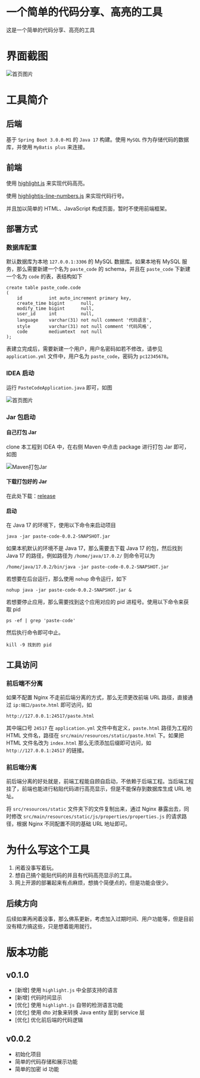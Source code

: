 # 一个简单的代码分享、高亮的工具

这是一个简单的代码分享、高亮的工具

# 界面截图

![首页图片](folder/imgs/homepage.png)

# 工具简介

## 后端
基于 `Spring Boot 3.0.0-M1` 的 `Java 17` 构建。使用 `MySQL` 作为存储代码的数据库，并使用 `MyBatis plus` 来连接。

## 前端
使用 [highlight.js](https://github.com/highlightjs/highlight.js) 来实现代码高亮。

使用 [highlightjs-line-numbers.js](https://github.com/wcoder/highlightjs-line-numbers.js) 来实现代码行号。

并且加以简单的 HTML、JavaScript 构成页面，暂时不使用前端框架。

## 部署方式

### 数据库配置

默认数据库为本地 `127.0.0.1:3306` 的 MySQL 数据库。如果本地有 MySQL 服务，那么需要新建一个名为 `paste_code` 的 schema，并且在 `paste_code` 下新建一个名为 `code` 的表，表结构如下

```mysql
create table paste_code.code
(
    id          int auto_increment primary key,
    create_time bigint      null,
    modify_time bigint      null,
    user_id     int         null,
    language    varchar(31) not null comment '代码语言',
    style       varchar(31) not null comment '代码风格',
    code        mediumtext  not null
);
```

表建立完成后，需要新建一个用户，用户名密码如若不修改，请参见 `application.yml` 文件中，用户名为 `paste_code`，密码为 `pc12345678`。

### IDEA 启动

运行 `PasteCodeApplication.java` 即可，如图

![首页图片](folder/imgs/idea-run.png)


### Jar 包启动

#### 自己打包 Jar

clone 本工程到 IDEA 中，在右侧 Maven 中点击 package 进行打包 Jar 即可，如图

![Maven打包Jar](folder/imgs/maven-package.png)

#### 下载打包好的 Jar

在此处下载：[release](https://github.com/sleepybear1113/paste-code/releases)

#### 启动

在 Java 17 的环境下，使用以下命令来启动项目

```shell
java -jar paste-code-0.0.2-SNAPSHOT.jar
```

如果本机默认的环境不是 Java 17，那么需要去下载 Java 17 的包，然后找到 Java 17 的路径，例如路径为 `/home/java/17.0.2/` 则命令可以为
```shell
/home/java/17.0.2/bin/java -jar paste-code-0.0.2-SNAPSHOT.jar
```

若想要在后台运行，那么使用 `nohup` 命令运行，如下
```shell
nohup java -jar paste-code-0.0.2-SNAPSHOT.jar &
```

若想要停止应用，那么需要找到这个应用对应的 pid 进程号。使用以下命令来获取 pid
```shell
ps -ef | grep 'paste-code'
```
然后执行命令即可中止。
```shell
kill -9 找到的 pid
```

## 工具访问

### 前后端不分离

如果不配置 Nginx 不走前后端分离的方式，那么无须更改前端 URL 路径，直接通过 `ip:端口/paste.html` 即可访问，如
```http request
http://127.0.0.1:24517/paste.html
```

其中端口号 `24517` 在 `application.yml` 文件中有定义，`paste.html` 路径为工程的 HTML 文件名，路径在 `src/main/resources/static/paste.html` 下。如果把 HTML 文件名改为 `index.html` 那么无须添加后缀即可访问，如 `http://127.0.0.1:24517` 的链接。

### 前后端分离

前后端分离的好处就是，前端工程能自顾自启动，不依赖于后端工程。当后端工程挂了，前端也能进行粘贴代码进行高亮显示，但是不能保存到数据库生成 URL 地址。

将 `src/resources/static` 文件夹下的文件复制出来，通过 Nginx 暴露出去，同时修改 `src/main/resources/static/js/properties/properties.js` 的请求路径，根据 Nginx 不同配置不同的基础 URL 地址即可。

# 为什么写这个工具

1. 闲着没事写着玩。
2. 想自己搞个能贴代码的并且有代码高亮显示的工具。
3. 网上开源的部署起来有点麻烦，想搞个简便点的，但是功能会很少。

## 后续方向

后续如果再闲着没事，那么佛系更新，考虑加入过期时间、用户功能等，但是目前没有精力搞这些，只是想着能用就行。

# 版本功能

## v0.1.0
- [新增] 使用 `highlight.js` 中全部支持的语言
- [新增] 代码时间显示
- [优化] 使用 `highlight.js` 自带的检测语言功能
- [优化] 使用 dto 对象来转换 Java entity 层到 service 层
- [优化] 优化前后端的代码逻辑

## v0.0.2
- 初始化项目
- 简单的代码存储和展示功能
- 简单的加密 id 功能

